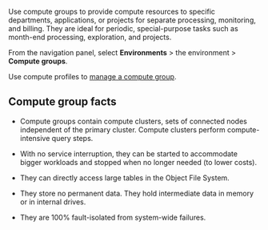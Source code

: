 Use compute groups to provide compute resources to specific departments, applications, or projects for separate processing, monitoring, and billing. They are ideal for periodic, special-purpose tasks such as month-end processing, exploration, and projects.

From the navigation panel, select **Environments** > the environment > **Compute groups**.

Use compute profiles to [manage a compute group](dvl1640281718303.md).

## Compute group facts


-   Compute groups contain compute clusters, sets of connected nodes independent of the primary cluster. Compute clusters perform compute-intensive query steps.


-   With no service interruption, they can be started to accommodate bigger workloads and stopped when no longer needed (to lower costs).


-   They can directly access large tables in the Object File System.


-   They store no permanent data. They hold intermediate data in memory or in internal drives.


-   They are 100% fault-isolated from system-wide failures.


